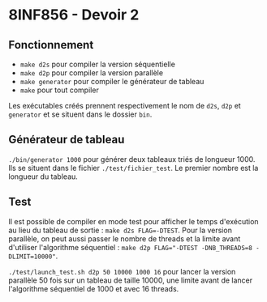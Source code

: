 # 8INF856 - Devoir 2

## Fonctionnement
* ``make d2s`` pour compiler la version séquentielle
* ``make d2p`` pour compiler la version parallèle
* ``make generator`` pour compiler le générateur de tableau
* ``make`` pour tout compiler

Les exécutables créés prennent respectivement le nom de ``d2s``, ``d2p`` et ``generator`` et se situent dans le dossier ``bin``.

## Générateur de tableau
``./bin/generator 1000`` pour générer deux tableaux triés de longueur 1000. Ils se situent dans le fichier ``./test/fichier_test``. Le premier nombre est la longueur du tableau.

## Test
Il est possible de compiler en mode test pour afficher le temps d'exécution au lieu du tableau de sortie : ``make d2s FLAG=-DTEST``. Pour la version parallèle, on peut aussi passer le nombre de threads et la limite avant d'utiliser l'algorithme séquentiel : ``make d2p FLAG="-DTEST -DNB_THREADS=8 -DLIMIT=10000"``.

``./test/launch_test.sh d2p 50 10000 1000 16`` pour lancer la version parallèle 50 fois sur un tableau de taille 10000, une limite avant de lancer l'algorithme séquentiel de 1000 et avec 16 threads.